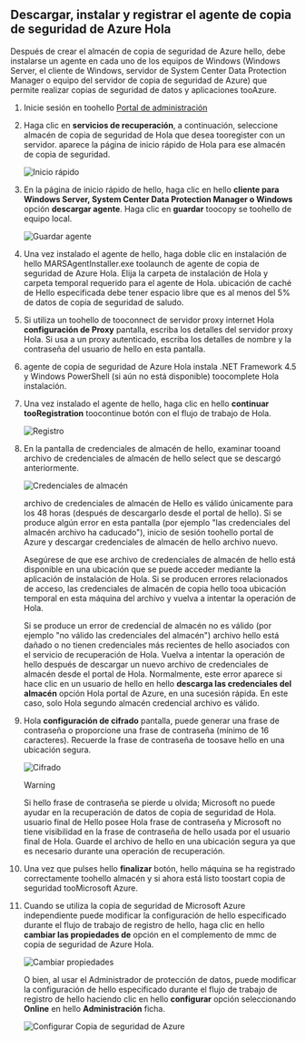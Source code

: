 ## <a name="download-install-and-register-hello-azure-backup-agent"></a>Descargar, instalar y registrar el agente de copia de seguridad de Azure Hola
Después de crear el almacén de copia de seguridad de Azure hello, debe instalarse un agente en cada uno de los equipos de Windows (Windows Server, el cliente de Windows, servidor de System Center Data Protection Manager o equipo del servidor de copia de seguridad de Azure) que permite realizar copias de seguridad de datos y aplicaciones tooAzure.

1. Inicie sesión en toohello [Portal de administración](https://manage.windowsazure.com/)
2. Haga clic en **servicios de recuperación**, a continuación, seleccione almacén de copia de seguridad de Hola que desea tooregister con un servidor. aparece la página de inicio rápido de Hola para ese almacén de copia de seguridad.
   
    ![Inicio rápido](./media/backup-install-agent/quickstart.png)
3. En la página de inicio rápido de hello, haga clic en hello **cliente para Windows Server, System Center Data Protection Manager o Windows** opción **descargar agente**. Haga clic en **guardar** toocopy se toohello de equipo local.
   
    ![Guardar agente](./media/backup-install-agent/agent.png)
4. Una vez instalado el agente de hello, haga doble clic en instalación de hello MARSAgentInstaller.exe toolaunch de agente de copia de seguridad de Azure Hola. Elija la carpeta de instalación de Hola y carpeta temporal requerido para el agente de Hola. ubicación de caché de Hello especificada debe tener espacio libre que es al menos del 5% de datos de copia de seguridad de saludo.
5. Si utiliza un toohello de tooconnect de servidor proxy internet Hola **configuración de Proxy** pantalla, escriba los detalles del servidor proxy Hola. Si usa a un proxy autenticado, escriba los detalles de nombre y la contraseña del usuario de hello en esta pantalla.
6. agente de copia de seguridad de Azure Hola instala .NET Framework 4.5 y Windows PowerShell (si aún no está disponible) toocomplete Hola instalación.
7. Una vez instalado el agente de hello, haga clic en hello **continuar tooRegistration** toocontinue botón con el flujo de trabajo de Hola.
   
   ![Registro](./media/backup-install-agent/register.png)
8. En la pantalla de credenciales de almacén de hello, examinar tooand archivo de credenciales de almacén de hello select que se descargó anteriormente.
   
    ![Credenciales de almacén](./media/backup-install-agent/vc.png)
   
    archivo de credenciales de almacén de Hello es válido únicamente para los 48 horas (después de descargarlo desde el portal de hello). Si se produce algún error en esta pantalla (por ejemplo "las credenciales del almacén archivo ha caducado"), inicio de sesión toohello portal de Azure y descargar credenciales de almacén de hello archivo nuevo.
   
    Asegúrese de que ese archivo de credenciales de almacén de hello está disponible en una ubicación que se puede acceder mediante la aplicación de instalación de Hola. Si se producen errores relacionados de acceso, las credenciales de almacén de copia hello tooa ubicación temporal en esta máquina del archivo y vuelva a intentar la operación de Hola.
   
    Si se produce un error de credencial de almacén no es válido (por ejemplo "no válido las credenciales del almacén") archivo hello está dañado o no tienen credenciales más recientes de hello asociados con el servicio de recuperación de Hola. Vuelva a intentar la operación de hello después de descargar un nuevo archivo de credenciales de almacén desde el portal de Hola. Normalmente, este error aparece si hace clic en un usuario de hello en hello **descarga las credenciales del almacén** opción Hola portal de Azure, en una sucesión rápida. En este caso, solo Hola segundo almacén credencial archivo es válido.
9. Hola **configuración de cifrado** pantalla, puede generar una frase de contraseña o proporcione una frase de contraseña (mínimo de 16 caracteres). Recuerde la frase de contraseña de toosave hello en una ubicación segura.
   
    ![Cifrado](./media/backup-install-agent/encryption.png)
   
   > [!WARNING]
   > Si hello frase de contraseña se pierde u olvida; Microsoft no puede ayudar en la recuperación de datos de copia de seguridad de Hola. usuario final de Hello posee Hola frase de contraseña y Microsoft no tiene visibilidad en la frase de contraseña de hello usada por el usuario final de Hola. Guarde el archivo de hello en una ubicación segura ya que es necesario durante una operación de recuperación.
   > 
   > 
10. Una vez que pulses hello **finalizar** botón, hello máquina se ha registrado correctamente toohello almacén y si ahora está listo toostart copia de seguridad tooMicrosoft Azure.
11. Cuando se utiliza la copia de seguridad de Microsoft Azure independiente puede modificar la configuración de hello especificado durante el flujo de trabajo de registro de hello, haga clic en hello **cambiar las propiedades de** opción en el complemento de mmc de copia de seguridad de Azure Hola.
    
    ![Cambiar propiedades](./media/backup-install-agent/change.png)
    
    O bien, al usar el Administrador de protección de datos, puede modificar la configuración de hello especificado durante el flujo de trabajo de registro de hello haciendo clic en hello **configurar** opción seleccionando **Online** en hello **Administración** ficha.
    
    ![Configurar Copia de seguridad de Azure](./media/backup-install-agent/configure.png)

